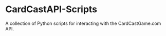 CardCastAPI-Scripts
===================

A collection of Python scripts for interacting with the CardCastGame.com API.
